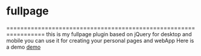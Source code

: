 # fullpage

=================================================================
this is my fullpage plugin based on jQuery for desktop and mobile
you can use it for creating your personal pages and webApp
Here is a demo [demo](http://jiangshanmeta.github.io/myWork/org/myFullpage/myFullpage.html)
